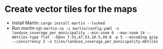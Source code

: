 # Create vector tiles for the maps

* Install Martin: `cargo install martin --locked`
* Run *martin-cp*: `martin-cp -c martin/config.yaml -s landuse_coverage_per_municipality --min-zoom 0 --max-zoom 14 --mbtiles-type flat --bbox 7.51,47.53,10.5,49.8 -p 5 --encoding gzip --concurrency 2 -o tiles/landuse_coverage_per_municipality.mbtiles`
